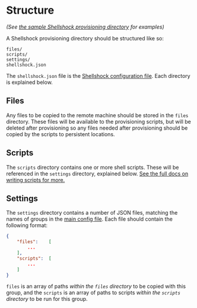 Structure
=========

_(See [the sample Shellshock provisioning directory](https://github.com/adamaveray/shellshock-example) for examples)_

A Shellshock provisioning directory should be structured like so:

~~~
files/
scripts/
settings/
shellshock.json
~~~

The `shellshock.json` file is the [Shellshock configuration file](Configuration.md). Each directory is explained below.


Files
-----

Any files to be copied to the remote machine should be stored in the `files` directory. These files will be available to the provisioning scripts, but will be deleted after provisioning so any files needed after provisioning should be copied by the scripts to persistent locations.


Scripts
-------

The `scripts` directory contains one or more shell scripts. These will be referenced in the `settings` directory, explained below. [See the full docs on writing scripts for more.](Scripts.md)


Settings
--------

The `settings` directory contains a number of JSON files, matching the names of groups in the [main config file](Configuration.md). Each file should contain the following format:

~~~json
{
	"files":	[
		...
	],
	"scripts":	[
		...
	]
}
~~~

`files` is an array of paths _within the `files` directory_ to be copied with this group, and the `scripts` is an array of paths to scripts _within the `scripts` directory_ to be run for this group.
